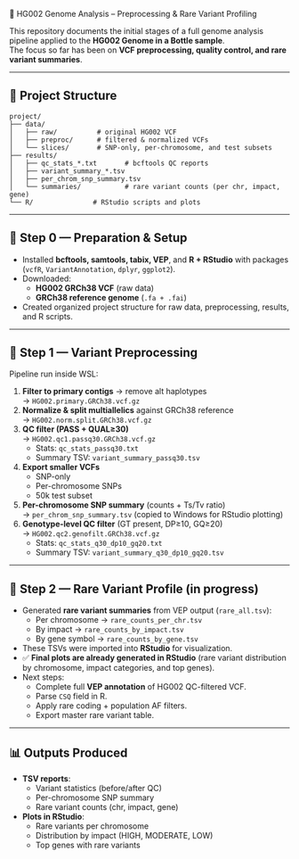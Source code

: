 🧬 HG002 Genome Analysis – Preprocessing & Rare Variant Profiling

This repository documents the initial stages of a full genome analysis pipeline applied to the **HG002 Genome in a Bottle sample**.  
The focus so far has been on **VCF preprocessing, quality control, and rare variant summaries**.

---

## 📂 Project Structure
```
project/
├── data/
│   ├── raw/          # original HG002 VCF
│   ├── preproc/      # filtered & normalized VCFs
│   └── slices/       # SNP-only, per-chromosome, and test subsets
├── results/
│   ├── qc_stats_*.txt       # bcftools QC reports
│   ├── variant_summary_*.tsv
│   ├── per_chrom_snp_summary.tsv
│   └── summaries/           # rare variant counts (per chr, impact, gene)
└── R/               # RStudio scripts and plots
```

---

## 🔹 Step 0 — Preparation & Setup
- Installed **bcftools, samtools, tabix, VEP**, and **R + RStudio** with packages (`vcfR`, `VariantAnnotation`, `dplyr`, `ggplot2`).
- Downloaded:
  - **HG002 GRCh38 VCF** (raw data)  
  - **GRCh38 reference genome** (`.fa + .fai`)  
- Created organized project structure for raw data, preprocessing, results, and R scripts.

---

## 🔹 Step 1 — Variant Preprocessing
Pipeline run inside WSL:

1. **Filter to primary contigs** → remove alt haplotypes  
   → `HG002.primary.GRCh38.vcf.gz`
2. **Normalize & split multiallelics** against GRCh38 reference  
   → `HG002.norm.split.GRCh38.vcf.gz`
3. **QC filter (PASS + QUAL≥30)**  
   → `HG002.qc1.passq30.GRCh38.vcf.gz`  
   - Stats: `qc_stats_passq30.txt`  
   - Summary TSV: `variant_summary_passq30.tsv`
4. **Export smaller VCFs**  
   - SNP-only  
   - Per-chromosome SNPs  
   - 50k test subset
5. **Per-chromosome SNP summary** (counts + Ts/Tv ratio)  
   → `per_chrom_snp_summary.tsv` (copied to Windows for RStudio plotting)
6. **Genotype-level QC filter** (GT present, DP≥10, GQ≥20)  
   → `HG002.qc2.genofilt.GRCh38.vcf.gz`  
   - Stats: `qc_stats_q30_dp10_gq20.txt`  
   - Summary TSV: `variant_summary_q30_dp10_gq20.tsv`

---

## 🔹 Step 2 — Rare Variant Profile (in progress)
- Generated **rare variant summaries** from VEP output (`rare_all.tsv`):  
  - Per chromosome → `rare_counts_per_chr.tsv`  
  - By impact → `rare_counts_by_impact.tsv`  
  - By gene symbol → `rare_counts_by_gene.tsv`
- These TSVs were imported into **RStudio** for visualization.  
- ✅ **Final plots are already generated in RStudio** (rare variant distribution by chromosome, impact categories, and top genes).  
- Next steps:  
  - Complete full **VEP annotation** of HG002 QC-filtered VCF.  
  - Parse `CSQ` field in R.  
  - Apply rare coding + population AF filters.  
  - Export master rare variant table.

---

## 📊 Outputs Produced
- **TSV reports**:  
  - Variant statistics (before/after QC)  
  - Per-chromosome SNP summary  
  - Rare variant counts (chr, impact, gene)  
- **Plots in RStudio**:  
  - Rare variants per chromosome  
  - Distribution by impact (HIGH, MODERATE, LOW)  
  - Top genes with rare variants  
